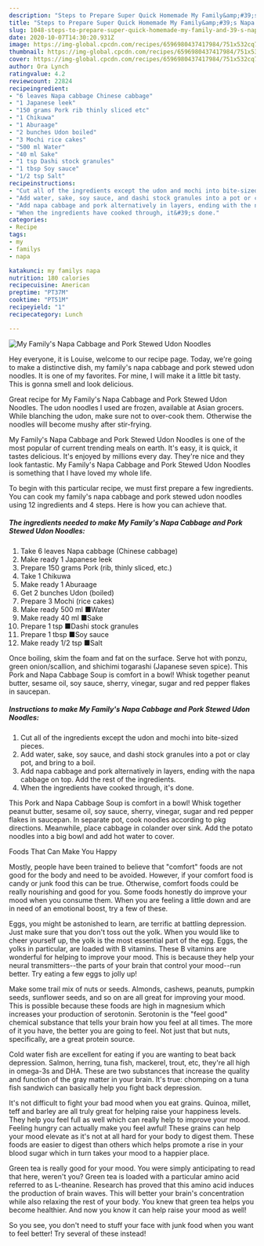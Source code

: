 ```yaml
---
description: "Steps to Prepare Super Quick Homemade My Family&amp;#39;s Napa Cabbage and Pork Stewed Udon Noodles"
title: "Steps to Prepare Super Quick Homemade My Family&amp;#39;s Napa Cabbage and Pork Stewed Udon Noodles"
slug: 1048-steps-to-prepare-super-quick-homemade-my-family-and-39-s-napa-cabbage-and-pork-stewed-udon-noodles
date: 2020-10-07T14:30:20.931Z
image: https://img-global.cpcdn.com/recipes/6596980437417984/751x532cq70/my-familys-napa-cabbage-and-pork-stewed-udon-noodles-recipe-main-photo.jpg
thumbnail: https://img-global.cpcdn.com/recipes/6596980437417984/751x532cq70/my-familys-napa-cabbage-and-pork-stewed-udon-noodles-recipe-main-photo.jpg
cover: https://img-global.cpcdn.com/recipes/6596980437417984/751x532cq70/my-familys-napa-cabbage-and-pork-stewed-udon-noodles-recipe-main-photo.jpg
author: Ora Lynch
ratingvalue: 4.2
reviewcount: 22824
recipeingredient:
- "6 leaves Napa cabbage Chinese cabbage"
- "1 Japanese leek"
- "150 grams Pork rib thinly sliced etc"
- "1 Chikuwa"
- "1 Aburaage"
- "2 bunches Udon boiled"
- "3 Mochi rice cakes"
- "500 ml Water"
- "40 ml Sake"
- "1 tsp Dashi stock granules"
- "1 tbsp Soy sauce"
- "1/2 tsp Salt"
recipeinstructions:
- "Cut all of the ingredients except the udon and mochi into bite-sized pieces."
- "Add water, sake, soy sauce, and dashi stock granules into a pot or clay pot, and bring to a boil."
- "Add napa cabbage and pork alternatively in layers, ending with the napa cabbage on top. Add the rest of the ingredients."
- "When the ingredients have cooked through, it&#39;s done."
categories:
- Recipe
tags:
- my
- familys
- napa

katakunci: my familys napa 
nutrition: 180 calories
recipecuisine: American
preptime: "PT37M"
cooktime: "PT51M"
recipeyield: "1"
recipecategory: Lunch

---
```



![My Family&#39;s Napa Cabbage and Pork Stewed Udon Noodles](https://img-global.cpcdn.com/recipes/6596980437417984/751x532cq70/my-familys-napa-cabbage-and-pork-stewed-udon-noodles-recipe-main-photo.jpg)

Hey everyone, it is Louise, welcome to our recipe page. Today, we're going to make a distinctive dish, my family&#39;s napa cabbage and pork stewed udon noodles. It is one of my favorites. For mine, I will make it a little bit tasty. This is gonna smell and look delicious.

Great recipe for My Family&#39;s Napa Cabbage and Pork Stewed Udon Noodles. The udon noodles I used are frozen, available at Asian grocers. While blanching the udon, make sure not to over-cook them. Otherwise the noodles will become mushy after stir-frying.

My Family&#39;s Napa Cabbage and Pork Stewed Udon Noodles is one of the most popular of current trending meals on earth. It's easy, it is quick, it tastes delicious. It's enjoyed by millions every day. They're nice and they look fantastic. My Family&#39;s Napa Cabbage and Pork Stewed Udon Noodles is something that I have loved my whole life.


To begin with this particular recipe, we must first prepare a few ingredients. You can cook my family&#39;s napa cabbage and pork stewed udon noodles using 12 ingredients and 4 steps. Here is how you can achieve that.

<!--inarticleads1-->

##### The ingredients needed to make My Family&#39;s Napa Cabbage and Pork Stewed Udon Noodles:

1. Take 6 leaves Napa cabbage (Chinese cabbage)
1. Make ready 1 Japanese leek
1. Prepare 150 grams Pork (rib, thinly sliced, etc.)
1. Take 1 Chikuwa
1. Make ready 1 Aburaage
1. Get 2 bunches Udon (boiled)
1. Prepare 3 Mochi (rice cakes)
1. Make ready 500 ml ■Water
1. Make ready 40 ml ■Sake
1. Prepare 1 tsp ■Dashi stock granules
1. Prepare 1 tbsp ■Soy sauce
1. Make ready 1/2 tsp ■Salt


Once boiling, skim the foam and fat on the surface. Serve hot with ponzu, green onion/scallion, and shichimi togarashi (Japanese seven spice). This Pork and Napa Cabbage Soup is comfort in a bowl! Whisk together peanut butter, sesame oil, soy sauce, sherry, vinegar, sugar and red pepper flakes in saucepan. 

<!--inarticleads2-->

##### Instructions to make My Family&#39;s Napa Cabbage and Pork Stewed Udon Noodles:

1. Cut all of the ingredients except the udon and mochi into bite-sized pieces.
1. Add water, sake, soy sauce, and dashi stock granules into a pot or clay pot, and bring to a boil.
1. Add napa cabbage and pork alternatively in layers, ending with the napa cabbage on top. Add the rest of the ingredients.
1. When the ingredients have cooked through, it&#39;s done.


This Pork and Napa Cabbage Soup is comfort in a bowl! Whisk together peanut butter, sesame oil, soy sauce, sherry, vinegar, sugar and red pepper flakes in saucepan. In separate pot, cook noodles according to pkg directions. Meanwhile, place cabbage in colander over sink. Add the potato noodles into a big bowl and add hot water to cover. 

Foods That Can Make You Happy


Mostly, people have been trained to believe that "comfort" foods are not good for the body and need to be avoided. However, if your comfort food is candy or junk food this can be true. Otherwise, comfort foods could be really nourishing and good for you. Some foods honestly do improve your mood when you consume them. When you are feeling a little down and are in need of an emotional boost, try a few of these.

Eggs, you might be astonished to learn, are terrific at battling depression. Just make sure that you don't toss out the yolk. When you would like to cheer yourself up, the yolk is the most essential part of the egg. Eggs, the yolks in particular, are loaded with B vitamins. These B vitamins are wonderful for helping to improve your mood. This is because they help your neural transmitters--the parts of your brain that control your mood--run better. Try eating a few eggs to jolly up!

Make some trail mix of nuts or seeds. Almonds, cashews, peanuts, pumpkin seeds, sunflower seeds, and so on are all great for improving your mood. This is possible because these foods are high in magnesium which increases your production of serotonin. Serotonin is the "feel good" chemical substance that tells your brain how you feel at all times. The more of it you have, the better you are going to feel. Not just that but nuts, specifically, are a great protein source.

Cold water fish are excellent for eating if you are wanting to beat back depression. Salmon, herring, tuna fish, mackerel, trout, etc, they're all high in omega-3s and DHA. These are two substances that increase the quality and function of the gray matter in your brain. It's true: chomping on a tuna fish sandwich can basically help you fight back depression. 

It's not difficult to fight your bad mood when you eat grains. Quinoa, millet, teff and barley are all truly great for helping raise your happiness levels. They help you feel full as well which can really help to improve your mood. Feeling hungry can actually make you feel awful! These grains can help your mood elevate as it's not at all hard for your body to digest them. These foods are easier to digest than others which helps promote a rise in your blood sugar which in turn takes your mood to a happier place.

Green tea is really good for your mood. You were simply anticipating to read that here, weren't you? Green tea is loaded with a particular amino acid referred to as L-theanine. Research has proved that this amino acid induces the production of brain waves. This will better your brain's concentration while also relaxing the rest of your body. You knew that green tea helps you become healthier. And now you know it can help raise your mood as well!

So you see, you don't need to stuff your face with junk food when you want to feel better! Try several of these instead!

